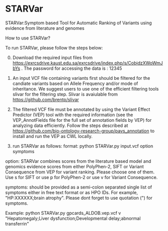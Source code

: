# STARVar

STARVar:Symptom based Tool for Automatic Ranking of Variants using evidence from literature and genomes

How to use STARVar?

To run STARVar, please follow the steps below:

0. Download the required input files from https://exrcsdrive.kaust.edu.sa/exrcsdrive/index.php/s/CobjdzXWoWmJbYs . The password for accessing the data is : 12345

1. An input VCF file containing variants first should be filtered for the candiate variants based on Allele Frequency and/or mode of inheritance.
We suggest users to use one of the efficient filtering tools slivar for the filtering step. Slivar is avaiulable from https://github.com/brentp/slivar

2. The filtered VCF file must be annotated by using the Variant Effect Predictor (VEP) tool with the required information (see the VEP_AnnotFields file for the full set of annotation fields by VEP) for analyzing data efficiently. Follow the steps described at https://github.com/bio-ontology-research-group/pavs_annotation to install and run the VEP as CWL locally.

3. run STARVar as follows:
format: python STARVar.py input.vcf option symptoms

option: STARVar combines scores from the literature based model and genomics evidence scores from either PolyPhen-2, SIFT or Variant Consequence from VEP for variant ranking. Please choose one of them. Use s for SIFT or use p for PolyPhen-2 or use  v for Variant Consequence. 

symptoms: should be provided as a semi-colon separated single list of symptoms either in free text format or as HPO IDs. For example, "HP:XXXXXX;brain atrophy". Please dont forget to use quotation (") for symptoms. 

Example: python STARVar.py gpcards_ALDOB.vep.vcf v "Hepatomegaly;Liver dysfunction;Developmental delay;abnormal transferrin"
